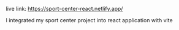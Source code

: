 live link: https://sport-center-react.netlify.app/


I integrated my sport center project into react application with vite
